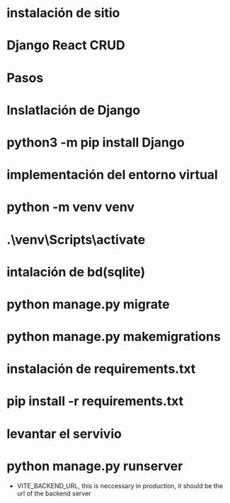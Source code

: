 # instalación de sitio
# Django React CRUD

# Pasos
# Inslatlación de Django
#       python3 -m pip install Django
# implementación del entorno virtual
#       python -m venv venv
#       .\venv\Scripts\activate
# intalación de bd(sqlite)
#       python manage.py migrate
#       python manage.py makemigrations 
# instalación de requirements.txt
#       pip install -r requirements.txt
# levantar el servivio
#       python manage.py runserver

- VITE_BACKEND_URL, this is neccessary in production, it should be the url of the backend server